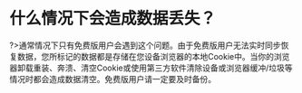 # 什么情况下会造成数据丢失？

?>通常情况下只有免费版用户会遇到这个问题。由于免费版用户无法实时同步恢复数据，您所标记的数据都是存储在您设备浏览器的本地Cookie中。当你的浏览器卸载重装、奔溃、清空Cookie或使用第三方软件清除设备或浏览器缓冲/垃圾等情况时都会造成数据清空。免费版用户请一定要及时备份。
